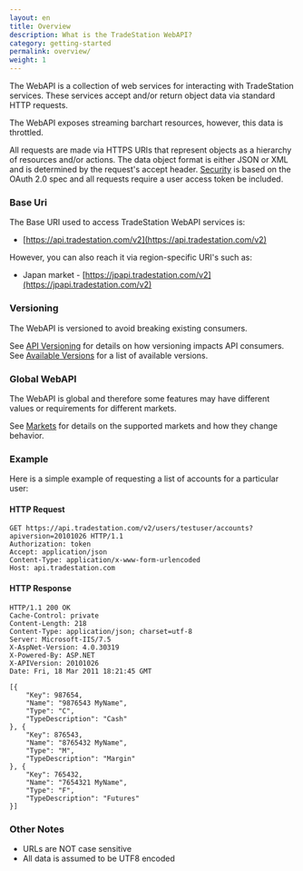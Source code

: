 ```yaml
---
layout: en
title: Overview
description: What is the TradeStation WebAPI?
category: getting-started
permalink: overview/
weight: 1
---
```


The WebAPI is a collection of web services for interacting with TradeStation services. These services accept and/or return object data via standard HTTP requests.

The WebAPI exposes streaming barchart resources, however, this data is throttled.

All requests are made via HTTPS URIs that represent objects as a hierarchy of resources and/or actions. The data object format is either JSON or XML and is determined by the request's accept header. [Security](../security-overview) is based on the OAuth 2.0 spec and all requests require a user access token be included.

### Base Uri
The Base URI used to access TradeStation WebAPI services is: 

* [https://api.tradestation.com/v2](https://api.tradestation.com/v2)

However, you can also reach it via region-specific URI's such as:

* Japan market - [https://jpapi.tradestation.com/v2](https://jpapi.tradestation.com/v2)

### Versioning
The WebAPI is versioned to avoid breaking existing consumers.  
  
See [API Versioning](../api-versioning) for details on how versioning impacts API consumers.  
See [Available Versions](../../versions) for a list of available versions.

### Global WebAPI
The WebAPI is global and therefore some features may have different values or requirements for different markets.

See [Markets](../../markets) for details on the supported markets and how they change behavior.



### Example

Here is a simple example of requesting a list of accounts for a particular user:

#### HTTP Request

    GET https://api.tradestation.com/v2/users/testuser/accounts?apiversion=20101026 HTTP/1.1
    Authorization: token
    Accept: application/json
    Content-Type: application/x-www-form-urlencoded
    Host: api.tradestation.com

#### HTTP Response

    HTTP/1.1 200 OK
    Cache-Control: private
    Content-Length: 218
    Content-Type: application/json; charset=utf-8
    Server: Microsoft-IIS/7.5
    X-AspNet-Version: 4.0.30319
    X-Powered-By: ASP.NET
    X-APIVersion: 20101026
    Date: Fri, 18 Mar 2011 18:21:45 GMT

    [{
        "Key": 987654,
        "Name": "9876543 MyName",
        "Type": "C",
        "TypeDescription": "Cash"
    }, {
        "Key": 876543,
        "Name": "8765432 MyName",
        "Type": "M",
        "TypeDescription": "Margin"
    }, {
        "Key": 765432,
        "Name": "7654321 MyName",
        "Type": "F",
        "TypeDescription": "Futures"
    }]

### Other Notes

* URLs are NOT case sensitive
* All data is assumed to be UTF8 encoded


